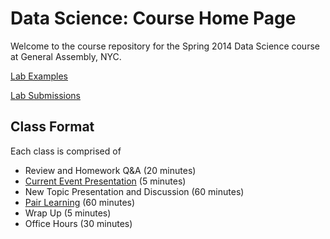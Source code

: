 Data Science: Course Home Page
==============================
Welcome to the course repository for the Spring 2014 Data Science course at General Assembly, NYC.

[Lab Examples](lab_examples)

[Lab Submissions](lab_submissions)


## Class Format
Each class is comprised of
* Review and Homework Q&A (20 minutes)
* [Current Event Presentation](current_event_presentation) (5 minutes)
* New Topic Presentation and Discussion (60 minutes)
* [Pair Learning](pair_learning) (60 minutes)
* Wrap Up (5 minutes)
* Office Hours (30 minutes)
